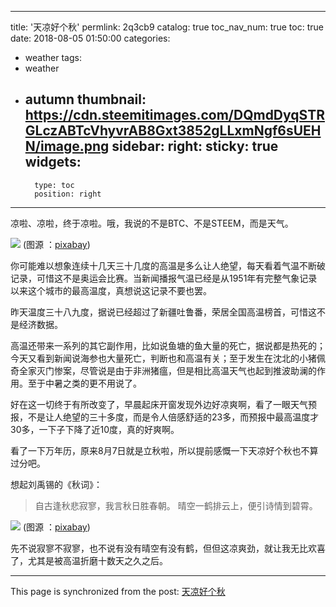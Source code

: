 
---
title: '天凉好个秋'
permlink: 2q3cb9
catalog: true
toc_nav_num: true
toc: true
date: 2018-08-05 01:50:00
categories:
- weather
tags:
- weather
- autumn
thumbnail: https://cdn.steemitimages.com/DQmdDyqSTRGLczABTcVhyvrAB8Gxt3852gLLxmNgf6sUEHN/image.png
sidebar:
    right:
        sticky: true
widgets:
    -
        type: toc
        position: right
---


凉啦、凉啦，终于凉啦。哦，我说的不是BTC、不是STEEM，而是天气。

![](https://cdn.steemitimages.com/DQmdDyqSTRGLczABTcVhyvrAB8Gxt3852gLLxmNgf6sUEHN/image.png)
(图源 ：[pixabay](https://pixabay.com/))

你可能难以想象连续十几天三十几度的高温是多么让人绝望，每天看着气温不断破记录，可惜这不是奥运会比赛。当新闻播报气温已经是从1951年有完整气象记录以来这个城市的最高温度，真想说这记录不要也罢。

昨天温度三十八九度，据说已经超过了新疆吐鲁番，荣居全国高温榜首，可惜这不是经济数据。

高温还带来一系列的其它副作用，比如说鱼塘的鱼大量的死亡，据说都是热死的；今天又看到新闻说海参也大量死亡，判断也和高温有关；至于发生在沈北的小猪佩奇全家灭门惨案，尽管说是由于非洲猪瘟，但是相比高温天气也起到推波助澜的作用。至于中暑之类的更不用说了。

好在这一切终于有所改变了，早晨起床开窗发现外边好凉爽啊，看了一眼天气预报，不是让人绝望的三十多度，而是令人倍感舒适的23多，而预报中最高温度才30多，一下子下降了近10度，真的好爽啊。

看了一下万年历，原来8月7日就是立秋啦，所以提前感慨一下天凉好个秋也不算过分吧。

想起刘禹锡的《秋词》：
>自古逢秋悲寂寥，我言秋日胜春朝。
晴空一鹤排云上，便引诗情到碧霄。

![](https://cdn.steemitimages.com/DQmZt4aZhPm7A7ewKANBrMX9GNHfQLpqUTHt1sdpmk2Lo17/image.png)
(图源 ：[pixabay](https://pixabay.com/))

先不说寂寥不寂寥，也不说有没有晴空有没有鹤，但但这凉爽劲，就让我无比欢喜了，尤其是被高温折磨十数天之久之后。

- - -

This page is synchronized from the post: [天凉好个秋](https://steemit.com/@oflyhigh/2q3cb9)

